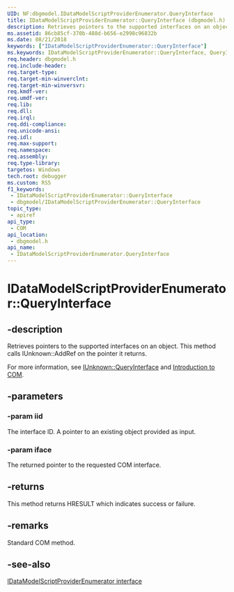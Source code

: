 ```yaml
---
UID: NF:dbgmodel.IDataModelScriptProviderEnumerator.QueryInterface
title: IDataModelScriptProviderEnumerator::QueryInterface (dbgmodel.h)
description: Retrieves pointers to the supported interfaces on an object. This method calls IUnknown::AddRef on the pointer it returns.
ms.assetid: 86cb85cf-370b-488d-b656-e2998c96832b
ms.date: 08/21/2018
keywords: ["IDataModelScriptProviderEnumerator::QueryInterface"]
ms.keywords: IDataModelScriptProviderEnumerator::QueryInterface, QueryInterface, IDataModelScriptProviderEnumerator.QueryInterface, IDataModelScriptProviderEnumerator::QueryInterface, IDataModelScriptProviderEnumerator.QueryInterface
req.header: dbgmodel.h
req.include-header: 
req.target-type: 
req.target-min-winverclnt: 
req.target-min-winversvr: 
req.kmdf-ver: 
req.umdf-ver: 
req.lib: 
req.dll: 
req.irql: 
req.ddi-compliance: 
req.unicode-ansi: 
req.idl: 
req.max-support: 
req.namespace: 
req.assembly: 
req.type-library: 
targetos: Windows
tech.root: debugger
ms.custom: RS5
f1_keywords:
 - IDataModelScriptProviderEnumerator::QueryInterface
 - dbgmodel/IDataModelScriptProviderEnumerator::QueryInterface
topic_type:
 - apiref
api_type:
 - COM
api_location:
 - dbgmodel.h
api_name:
 - IDataModelScriptProviderEnumerator.QueryInterface
---
```


# IDataModelScriptProviderEnumerator::QueryInterface


## -description

Retrieves pointers to the supported interfaces on an object. This method calls IUnknown::AddRef on the pointer it returns. 

For more information, see [IUnknown::QueryInterface](https://docs.microsoft.com/windows/win32/api/Unknwn/nf-unknwn-iunknown-queryinterface(refiid_void)) and [Introduction to COM](https://docs.microsoft.com/cpp/atl/introduction-to-com).

## -parameters

### -param iid

The interface ID. A pointer to an existing object provided as input.

### -param iface

The returned pointer to the requested COM interface.

## -returns

This method returns HRESULT which indicates success or failure.

## -remarks

Standard COM method.

## -see-also

[IDataModelScriptProviderEnumerator interface](nn-dbgmodel-idatamodelscriptproviderenumerator.md)

